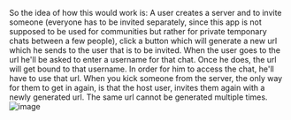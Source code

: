 So the idea of how this would work is:
A user creates a server and to invite someone (everyone has to be invited separately, since this app is not supposed to be used for communities but rather for private temponary chats between a few people), click a button which will generate a new url
which he sends to the user that is to be invited. When the user goes to the url he'll be asked to enter a username for that chat. Once he does, the url will get bound to that username. In order for him to access the chat, he'll have to use that url.
When you kick someone from the server, the only way for them to get in again, is that the host user, invites them again with a newly generated url. The same url cannot be generated multiple times.
![image](https://github.com/user-attachments/assets/25265eed-a2f3-49fa-9fa1-3c7e236689a5)
